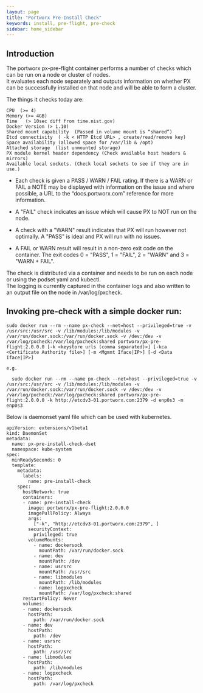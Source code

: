 ```yaml
---
layout: page
title: "Portworx Pre-Install Check"
keywords: install, pre-flight, pre-check
sidebar: home_sidebar
---
```


## Introduction

The portworx px-pre-flight container performs a number of checks which can be run on a node or cluster of nodes.  
It evaluates each node separately and outputs information on whether PX can be successfully installed on that node and will be able to form a cluster.

The things it checks today are:

    CPU  (>= 4)
    Memory (>= 4GB)
    Time   (> 10sec diff from time.nist.gov)
    Docker Version (> 1.10)
    Shared mount capability  (Passed in volume mount is “shared”)
    Etcd connectivity  ( -k < HTTP Etcd URL> , create/read/remove key)
    Space availability (allowed space for /var/lib & /opt)
    Attached storage  (list unmounted storage)
    PX module kernel header dependency (Check available host headers & mirrors)
    Available local sockets. (Check local sockets to see if they are in use.)

* Each check is given a PASS / WARN / FAIL rating.    If there is a WARN or FAIL a NOTE may be displayed with information 
on the issue and where possible, a URL to the “docs.portworx.com” reference for more information.

* A "FAIL" check indicates an issue which will cause PX to NOT run on the node. 

* A check with a "WARN" result indicates that PX will run however not optimally.  A "PASS" is ideal and PX will run with no  issues.  

* A FAIL or WARN result will result in a non-zero exit code on the container.  The exit codes 0 = "PASS", 1 = "FAIL", 2 = "WARN" and 3 = "WARN + FAIL".

The check is distributed via a container and needs to be run on each node or using the podset yaml and kubectl.   
The logging is currently captured in the container logs and also written to an output file on the node in /var/log/pxcheck.

## Invoking pre-check with a simple docker run:

 ``` 
 sudo docker run --rm --name px-check --net=host --privileged=true -v /usr/src:/usr/src -v /lib/modules:/lib/modules -v /var/run/docker.sock:/var/run/docker.sock -v /dev:/dev -v /var/log/pxcheck:/var/log/pxcheck:shared portworx/px-pre-flight:2.0.0.0 [-k <keystore urls (comma separated)>] [-kca <Certificate Authority file>] [-m <Mgmnt Iface|IP>] [-d <Data Iface|IP>]

e.g.

   sudo docker run --rm --name px-check --net=host --privileged=true -v /usr/src:/usr/src -v /lib/modules:/lib/modules -v /var/run/docker.sock:/var/run/docker.sock -v /dev:/dev -v /var/log/pxcheck:/var/log/pxcheck:shared portworx/px-pre-flight:2.0.0.0 -k http://etcdv3-01.portworx.com:2379 -d enp0s3 -m enp0s3

```
Below is daemonset yaml file which can be used with kubernetes.

```
apiVersion: extensions/v1beta1
kind: DaemonSet
metadata:
  name: px-pre-install-check-dset
  namespace: kube-system
spec:
  minReadySeconds: 0
  template:
    metadata:
      labels:
        name: pre-install-check
    spec:
      hostNetwork: true
      containers:
      - name: pre-install-check
        image: portworx/px-pre-flight:2.0.0.0
        imagePullPolicy: Always
        args:
          ["-k", "http://etcdv3-01.portworx.com:2379", ]
        securityContext:
          privileged: true
        volumeMounts:
          - name: dockersock
            mountPath: /var/run/docker.sock
          - name: dev
            mountPath: /dev
          - name: usrsrc
            mountPath: /usr/src
          - name: libmodules
            mountPath: /lib/modules
          - name: logpxcheck
            mountPath: /var/log/pxcheck:shared
      restartPolicy: Never
      volumes:
      - name: dockersock
        hostPath:
          path: /var/run/docker.sock
      - name: dev
        hostPath:
          path: /dev
      - name: usrsrc
        hostPath:
          path: /usr/src
      - name: libmodules
        hostPath:
          path: /lib/modules
      - name: logpxcheck
        hostPath:
          path: /var/log/pxcheck
```
